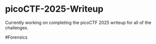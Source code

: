 # picoCTF-2025-Writeup
Currently working on completing the picoCTF 2025 writeup for all of the challenges.

#Forensics

